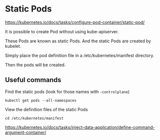 # Static Pods
https://kubernetes.io/docs/tasks/configure-pod-container/static-pod/

It is possible to create Pod without using kube-apiserver.

These Pods are known as static Pods. And the static Pods are created by kubelet.

Simply place the pod definition file in a /etc/kubernetes/manifest directory.

Then the pods will be created.

## Useful commands
Find the static pods (look for those names with `-controlplane`)
```
kubectl get pods --all-namespaces
```
View the definition files of the static Pods
```
cd /etc/kubernetes/manifest
```

https://kubernetes.io/docs/tasks/inject-data-application/define-command-argument-container/
